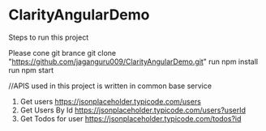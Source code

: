 # ClarityAngularDemo
 Steps to run this project

 Please cone git brance 
 git clone "https://github.com/jaganguru009/ClarityAngularDemo.git"
 run npm install
 run npm start

 //APIS used in this project is written in common base service

 1) Get users
 https://jsonplaceholder.typicode.com/users
 2) Get Users By Id
 https://jsonplaceholder.typicode.com/users?userId
 3) Get Todos for user
 https://jsonplaceholder.typicode.com/todos?id
 
